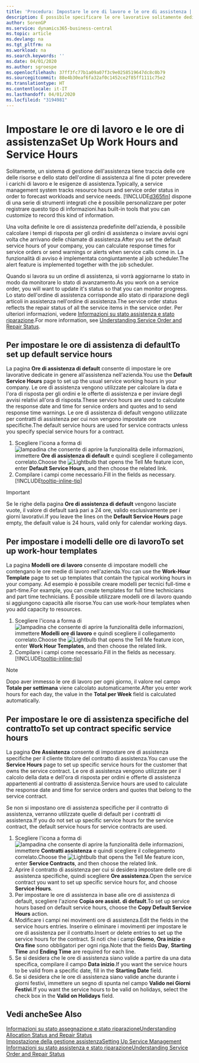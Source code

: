 ```yaml
---
title: 'Procedura: Impostare le ore di lavoro e le ore di assistenza | Documenti Microsoft'
description: È possibile specificare le ore lavorative solitamente dedicate all'assistenza nell'azienda. Le ore di assistenza vengono utilizzate per calcolare la data e l'ora di risposta per gli ordini e le offerte di assistenza e per inviare degli avvisi relativi all'ora di risposta.
author: SorenGP
ms.service: dynamics365-business-central
ms.topic: article
ms.devlang: na
ms.tgt_pltfrm: na
ms.workload: na
ms.search.keywords: ''
ms.date: 04/01/2020
ms.author: sgroespe
ms.openlocfilehash: 37ff3fc77b1a09a07f3c9e0258519647dc8c0b79
ms.sourcegitcommit: 88e4b30eaf6fa32af0c1452ce2f85ff1111c75e2
ms.translationtype: HT
ms.contentlocale: it-IT
ms.lasthandoff: 04/01/2020
ms.locfileid: "3194981"
---
```

# <a name="set-up-work-hours-and-service-hours"></a><span data-ttu-id="f9aec-104">Impostare le ore di lavoro e le ore di assistenza</span><span class="sxs-lookup"><span data-stu-id="f9aec-104">Set Up Work Hours and Service Hours</span></span>
<span data-ttu-id="f9aec-105">Solitamente, un sistema di gestione dell'assistenza tiene traccia delle ore delle risorse e dello stato dell'ordine di assistenza al fine di poter prevedere i carichi di lavoro e le esigenze di assistenza.</span><span class="sxs-lookup"><span data-stu-id="f9aec-105">Typically, a service management system tracks resource hours and service order status in order to forecast workloads and service needs.</span></span> [!INCLUDE[d365fin](includes/d365fin_md.md)] <span data-ttu-id="f9aec-106">dispone di una serie di strumenti integrati che è possibile personalizzare per poter registrare questo tipo di informazioni.</span><span class="sxs-lookup"><span data-stu-id="f9aec-106">has built-in tools that you can customize to record this kind of information.</span></span>  
  
<span data-ttu-id="f9aec-107">Una volta definite le ore di assistenza predefinite dell'azienda, è possibile calcolare i tempi di risposta per gli ordini di assistenza o inviare avvisi ogni volta che arrivano delle chiamate di assistenza.</span><span class="sxs-lookup"><span data-stu-id="f9aec-107">After you set the default service hours of your company, you can calculate response times for service orders or send warnings or alerts when service calls come in.</span></span> <span data-ttu-id="f9aec-108">La funzionalità di avviso è implementata congiuntamente al job scheduler.</span><span class="sxs-lookup"><span data-stu-id="f9aec-108">The alert feature is implemented together with the job scheduler.</span></span>   
  
<span data-ttu-id="f9aec-109">Quando si lavora su un ordine di assistenza, si vorrà aggiornarne lo stato in modo da monitorare lo stato di avanzamento.</span><span class="sxs-lookup"><span data-stu-id="f9aec-109">As you work on a service order, you will want to update it's status so that you can monitor progress.</span></span> <span data-ttu-id="f9aec-110">Lo stato dell'ordine di assistenza corrisponde allo stato di riparazione degli articoli in assistenza nell'ordine di assistenza.</span><span class="sxs-lookup"><span data-stu-id="f9aec-110">The service order status reflects the repair status of all the service items in the service order.</span></span> <span data-ttu-id="f9aec-111">Per ulteriori informazioni, vedere [Informazioni su stato assistenza e stato riparazione](service-order-repair-status.md).</span><span class="sxs-lookup"><span data-stu-id="f9aec-111">For more information, see [Understanding Service Order and Repair Status](service-order-repair-status.md).</span></span> 

## <a name="to-set-up-default-service-hours"></a><span data-ttu-id="f9aec-112">Per impostare le ore di assistenza di default</span><span class="sxs-lookup"><span data-stu-id="f9aec-112">To set up default service hours</span></span>  
<span data-ttu-id="f9aec-113">La pagina **Ore di assistenza di default** consente di impostare le ore lavorative dedicate in genere all'assistenza nell'azienda.</span><span class="sxs-lookup"><span data-stu-id="f9aec-113">You use the **Default Service Hours** page to set up the usual service working hours in your company.</span></span> <span data-ttu-id="f9aec-114">Le ore di assistenza vengono utilizzate per calcolare la data e l'ora di risposta per gli ordini e le offerte di assistenza e per inviare degli avvisi relativi all'ora di risposta.</span><span class="sxs-lookup"><span data-stu-id="f9aec-114">These service hours are used to calculate the response date and time for service orders and quotes and to send response time warnings.</span></span> <span data-ttu-id="f9aec-115">Le ore di assistenza di default vengono utilizzate per contratti di assistenza per cui non vengono impostate ore specifiche.</span><span class="sxs-lookup"><span data-stu-id="f9aec-115">The default service hours are used for service contracts unless you specify special service hours for a contract.</span></span>  
  
1. <span data-ttu-id="f9aec-116">Scegliere l'icona a forma di ![lampadina che consente di aprire la funzionalità delle informazioni](media/ui-search/search_small.png "Informazioni sull'operazione che si desidera eseguire"), immettere **Ore di assistenza di default** e quindi scegliere il collegamento correlato.</span><span class="sxs-lookup"><span data-stu-id="f9aec-116">Choose the ![Lightbulb that opens the Tell Me feature](media/ui-search/search_small.png "Tell me what you want to do") icon, enter **Default Service Hours**, and then choose the related link.</span></span>  
2. <span data-ttu-id="f9aec-117">Compilare i campi come necessario.</span><span class="sxs-lookup"><span data-stu-id="f9aec-117">Fill in the fields as necessary.</span></span> [!INCLUDE[tooltip-inline-tip](includes/tooltip-inline-tip_md.md)]  
  
> [!IMPORTANT]  
>  <span data-ttu-id="f9aec-118">Se le righe della pagina **Ore di assistenza di default** vengono lasciate vuote, il valore di default sarà pari a 24 ore, valido esclusivamente per i giorni lavorativi.</span><span class="sxs-lookup"><span data-stu-id="f9aec-118">If you leave the lines on the **Default Service Hours** page empty, the default value is 24 hours, valid only for calendar working days.</span></span>  
  
## <a name="to-set-up-work-hour-templates"></a><span data-ttu-id="f9aec-119">Per impostare i modelli delle ore di lavoro</span><span class="sxs-lookup"><span data-stu-id="f9aec-119">To set up work-hour templates</span></span>
<span data-ttu-id="f9aec-120">La pagina **Modelli ore di lavoro** consente di impostare modelli che contengano le ore medie di lavoro nell'azienda.</span><span class="sxs-lookup"><span data-stu-id="f9aec-120">You can use the **Work-Hour Template** page to set up templates that contain the typical working hours in your company.</span></span> <span data-ttu-id="f9aec-121">Ad esempio è possibile creare modelli per tecnici full-time e part-time.</span><span class="sxs-lookup"><span data-stu-id="f9aec-121">For example, you can create templates for full time technicians and part time technicians.</span></span> <span data-ttu-id="f9aec-122">È possibile utilizzare modelli ore di lavoro quando si aggiungono capacità alle risorse.</span><span class="sxs-lookup"><span data-stu-id="f9aec-122">You can use work-hour templates when you add capacity to resources.</span></span>  
  
1. <span data-ttu-id="f9aec-123">Scegliere l'icona a forma di ![lampadina che consente di aprire la funzionalità delle informazioni](media/ui-search/search_small.png "Informazioni sull'operazione che si desidera eseguire"), immettere **Modelli ore di lavoro** e quindi scegliere il collegamento correlato.</span><span class="sxs-lookup"><span data-stu-id="f9aec-123">Choose the ![Lightbulb that opens the Tell Me feature](media/ui-search/search_small.png "Tell me what you want to do") icon, enter **Work Hour Templates**, and then choose the related link.</span></span>  
2. <span data-ttu-id="f9aec-124">Compilare i campi come necessario.</span><span class="sxs-lookup"><span data-stu-id="f9aec-124">Fill in the fields as necessary.</span></span> [!INCLUDE[tooltip-inline-tip](includes/tooltip-inline-tip_md.md)]  
  
> [!Note]
> <span data-ttu-id="f9aec-125">Dopo aver immesso le ore di lavoro per ogni giorno, il valore nel campo **Totale per settimana** viene calcolato automaticamente.</span><span class="sxs-lookup"><span data-stu-id="f9aec-125">After you enter work hours for each day, the value in the **Total per Week** field is calculated automatically.</span></span>  

## <a name="to-set-up-contract-specific-service-hours"></a><span data-ttu-id="f9aec-126">Per impostare le ore di assistenza specifiche del contratto</span><span class="sxs-lookup"><span data-stu-id="f9aec-126">To set up contract specific service hours</span></span>  
<span data-ttu-id="f9aec-127">La pagina **Ore Assistenza** consente di impostare ore di assistenza specifiche per il cliente titolare del contratto di assistenza.</span><span class="sxs-lookup"><span data-stu-id="f9aec-127">You can use the **Service Hours** page to set up specific service hours for the customer that owns the service contract.</span></span> <span data-ttu-id="f9aec-128">Le ore di assistenza vengono utilizzate per il calcolo della data e dell'ora di risposta per ordini e offerte di assistenza appartenenti al contratto di assistenza.</span><span class="sxs-lookup"><span data-stu-id="f9aec-128">Service hours are used to calculate the response date and time for service orders and quotes that belong to the service contract.</span></span>  
  
<span data-ttu-id="f9aec-129">Se non si impostano ore di assistenza specifiche per il contratto di assistenza, verranno utilizzate quelle di default per i contratti di assistenza.</span><span class="sxs-lookup"><span data-stu-id="f9aec-129">If you do not set up specific service hours for the service contract, the default service hours for service contracts are used.</span></span>  
  
1. <span data-ttu-id="f9aec-130">Scegliere l'icona a forma di ![lampadina che consente di aprire la funzionalità delle informazioni](media/ui-search/search_small.png "Informazioni sull'operazione che si desidera eseguire"), immettere **Contratti assistenza** e quindi scegliere il collegamento correlato.</span><span class="sxs-lookup"><span data-stu-id="f9aec-130">Choose the ![Lightbulb that opens the Tell Me feature](media/ui-search/search_small.png "Tell me what you want to do") icon, enter **Service Contracts**, and then choose the related link.</span></span>  
2. <span data-ttu-id="f9aec-131">Aprire il contratto di assistenza per cui si desidera impostare delle ore di assistenza specifiche, quindi scegliere **Ore assistenza**.</span><span class="sxs-lookup"><span data-stu-id="f9aec-131">Open the service contract you want to set up specific service hours for, and choose **Service Hours**.</span></span>  
4. <span data-ttu-id="f9aec-132">Per impostare le ore di assistenza in base alle ore di assistenza di default, scegliere l'azione **Copia ore assist. di default**.</span><span class="sxs-lookup"><span data-stu-id="f9aec-132">To set up service hours based on default service hours, choose the **Copy Default Service Hours** action.</span></span>  
5. <span data-ttu-id="f9aec-133">Modificare i campi nei movimenti ore di assistenza.</span><span class="sxs-lookup"><span data-stu-id="f9aec-133">Edit the fields in the service hours entries.</span></span> <span data-ttu-id="f9aec-134">Inserire o eliminare i movimenti per impostare le ore di assistenza per il contratto.</span><span class="sxs-lookup"><span data-stu-id="f9aec-134">Insert or delete entries to set up the service hours for the contract.</span></span> <span data-ttu-id="f9aec-135">Si noti che i campi **Giorno**, **Ora inizio** e **Ora fine** sono obbligatori per ogni riga.</span><span class="sxs-lookup"><span data-stu-id="f9aec-135">Note that the fields **Day**, **Starting Time** and **Ending Time** are required for each line.</span></span>  
6. <span data-ttu-id="f9aec-136">Se si desidera che le ore di assistenza siano valide a partire da una data specifica, compilare il campo **Data inizio**.</span><span class="sxs-lookup"><span data-stu-id="f9aec-136">If you want the service hours to be valid from a specific date, fill in the **Starting Date** field.</span></span>  
7. <span data-ttu-id="f9aec-137">Se si desidera che le ore di assistenza siano valide anche durante i giorni festivi, immettere un segno di spunta nel campo **Valido nei Giorni Festivi**.</span><span class="sxs-lookup"><span data-stu-id="f9aec-137">If you want the service hours to be valid on holidays, select the check box in the **Valid on Holidays** field.</span></span>  

## <a name="see-also"></a><span data-ttu-id="f9aec-138">Vedi anche</span><span class="sxs-lookup"><span data-stu-id="f9aec-138">See Also</span></span>  
[<span data-ttu-id="f9aec-139">Informazioni su stato assegnazione e stato riparazione</span><span class="sxs-lookup"><span data-stu-id="f9aec-139">Understanding Allocation Status and Repair Status</span></span>](service-allocation-status-and-repair-status.md)  
[<span data-ttu-id="f9aec-140">Impostazione della gestione assistenza</span><span class="sxs-lookup"><span data-stu-id="f9aec-140">Setting Up Service Management</span></span>](service-setup-service.md)  
[<span data-ttu-id="f9aec-141">Informazioni su stato assistenza e stato riparazione</span><span class="sxs-lookup"><span data-stu-id="f9aec-141">Understanding Service Order and Repair Status</span></span>](service-order-repair-status.md)  
